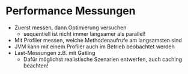 # Performance Messungen
- Zuerst messen, dann Optimierung versuchen
    - sequentiell ist nicht immer langsamer als parallel!
- Mit Profiler messen, welche Methodenaufrufe am langsamsten sind
- JVM kann mit einem Profiler auch im Betrieb beobachtet werden
- Last-Messungen z.B. mit Gatling
    - Dafür möglichst realistische Szenarien entwerfen, auch caching beachten!
